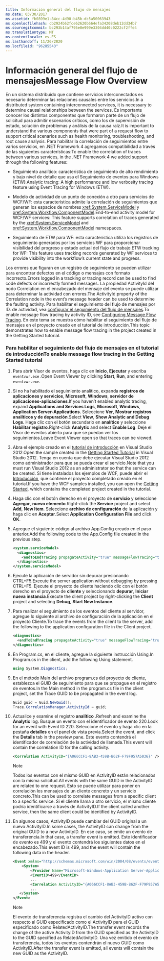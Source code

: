 ```yaml
---
title: Información general del flujo de mensajes
ms.date: 03/30/2017
ms.assetid: fb0899e1-84cc-4d90-b45b-dc5a50063943
ms.openlocfilehash: cb2924b62fce62620b664efa34208deb12dd34b7
ms.sourcegitcommit: bc293b14af795e0e999e3304dd40c0222cf2ffe4
ms.translationtype: MT
ms.contentlocale: es-ES
ms.lasthandoff: 11/26/2020
ms.locfileid: "96285543"
---
```

# <a name="message-flow-overview"></a><span data-ttu-id="2a8a8-102">Información general del flujo de mensajes</span><span class="sxs-lookup"><span data-stu-id="2a8a8-102">Message Flow Overview</span></span>

<span data-ttu-id="2a8a8-103">En un sistema distribuido que contiene servicios interconectados es necesario determinar las relaciones causales entre los servicios.</span><span class="sxs-lookup"><span data-stu-id="2a8a8-103">In a distributed system containing interconnected services, it is necessary to determine causal relationships between the services.</span></span> <span data-ttu-id="2a8a8-104">Es importante conocer los distintos componentes que formaron parte de un flujo de solicitud para admitir escenarios críticos, como los de supervisión de estado, solución de problemas y análisis de la causa raíz.</span><span class="sxs-lookup"><span data-stu-id="2a8a8-104">It is important to understand the various components that were part of a request flow to support critical scenarios such as health monitoring, troubleshooting, and root cause analysis.</span></span> <span data-ttu-id="2a8a8-105">Para habilitar la correlación de seguimientos entre varios servicios, en .NET Framework 4 agregamos compatibilidad a través de las siguientes características:</span><span class="sxs-lookup"><span data-stu-id="2a8a8-105">To enable the correlation of traces between various services, in the .NET Framework 4 we added support through the following features:</span></span>

- <span data-ttu-id="2a8a8-106">Seguimiento analítico: característica de seguimiento de alto rendimiento y bajo nivel de detalle que usa el Seguimiento de eventos para Windows (ETW).</span><span class="sxs-lookup"><span data-stu-id="2a8a8-106">Analytic tracing: A high performance and low verbosity tracing feature using Event Tracing for Windows (ETW).</span></span>

- <span data-ttu-id="2a8a8-107">Modelo de actividad de un punto de conexión a otro para servicios de WCF/WF: esta característica admite la correlación de seguimientos que generan los espacios de nombres <xref:System.ServiceModel> y <xref:System.Workflow.ComponentModel>.</span><span class="sxs-lookup"><span data-stu-id="2a8a8-107">End-to-end activity model for WCF/WF services: This feature supports correlation of traces generated by the <xref:System.ServiceModel> and <xref:System.Workflow.ComponentModel> namespaces.</span></span>

- <span data-ttu-id="2a8a8-108">Seguimiento de ETW para WF: esta característica utiliza los registros de seguimiento generados por los servicios WF para proporcionar visibilidad del progreso y estado actual del flujo de trabajo.</span><span class="sxs-lookup"><span data-stu-id="2a8a8-108">ETW tracking for WF: This feature uses tracking records generated by WF services to provide visibility into the workflow’s current state and progress.</span></span>

 <span data-ttu-id="2a8a8-109">Los errores que figuran en un registro de seguimiento se pueden utilizar para encontrar defectos en el código o mensajes con formato incorrecto.</span><span class="sxs-lookup"><span data-stu-id="2a8a8-109">Errors logged in a tracking or tracing record can be used to find code defects or incorrectly formed messages.</span></span> <span data-ttu-id="2a8a8-110">La propiedad ActivityId del nodo Correlation en el encabezado del mensaje del evento se puede utilizar para determinar la actividad con errores.</span><span class="sxs-lookup"><span data-stu-id="2a8a8-110">The ActivityId property of the Correlation node in the event’s message header can be used to determine the faulting activity.</span></span> <span data-ttu-id="2a8a8-111">Para habilitar el seguimiento del flujo de mensajes por ID. de actividad, vea [configurar el seguimiento del flujo de mensajes](./etw/configuring-message-flow-tracing.md).</span><span class="sxs-lookup"><span data-stu-id="2a8a8-111">To enable message flow tracing by activity ID, see [Configuring Message Flow Tracing](./etw/configuring-message-flow-tracing.md).</span></span> <span data-ttu-id="2a8a8-112">En este tema se muestra cómo habilitar el seguimiento del flujo de mensajes en el proyecto creado en el tutorial de introducción.</span><span class="sxs-lookup"><span data-stu-id="2a8a8-112">This topic demonstrates how to enable message flow tracing in the project created in the Getting Started tutorial.</span></span>

### <a name="to-enable-message-flow-tracing-in-the-getting-started-tutorial"></a><span data-ttu-id="2a8a8-113">Para habilitar el seguimiento del flujo de mensajes en el tutorial de introducción</span><span class="sxs-lookup"><span data-stu-id="2a8a8-113">To enable message flow tracing in the Getting Started tutorial</span></span>

1. <span data-ttu-id="2a8a8-114">Para abrir Visor de eventos, haga clic en **Inicio**, **Ejecutar** y escriba `eventvwr.exe` .</span><span class="sxs-lookup"><span data-stu-id="2a8a8-114">Open Event Viewer by clicking **Start**, **Run**, and entering `eventvwr.exe`.</span></span>

2. <span data-ttu-id="2a8a8-115">Si no ha habilitado el seguimiento analítico, expanda **registros de aplicaciones y servicios**, **Microsoft**, **Windows**, **servidor de aplicaciones-aplicaciones**.</span><span class="sxs-lookup"><span data-stu-id="2a8a8-115">If you haven’t enabled analytic tracing, expand **Applications and Services Logs**, **Microsoft**, **Windows**, **Application Server-Applications**.</span></span> <span data-ttu-id="2a8a8-116">Seleccione **Ver**, **Mostrar registros analíticos y de depuración**.</span><span class="sxs-lookup"><span data-stu-id="2a8a8-116">Select **View**, **Show Analytic and Debug Logs**.</span></span> <span data-ttu-id="2a8a8-117">Haga clic con el botón secundario en **analítico** y seleccione **Habilitar registro**.</span><span class="sxs-lookup"><span data-stu-id="2a8a8-117">Right-click **Analytic** and select **Enable Log**.</span></span> <span data-ttu-id="2a8a8-118">Deje el Visor de eventos abierto para que se puedan ver los seguimientos.</span><span class="sxs-lookup"><span data-stu-id="2a8a8-118">Leave Event Viewer open so that traces can be viewed.</span></span>

3. <span data-ttu-id="2a8a8-119">Abra el ejemplo creado en el [tutorial de introducción](../getting-started-tutorial.md) en Visual Studio 2012.</span><span class="sxs-lookup"><span data-stu-id="2a8a8-119">Open the sample created in the [Getting Started Tutorial](../getting-started-tutorial.md) in Visual Studio 2012.</span></span> <span data-ttu-id="2a8a8-120">Tenga en cuenta que debe ejecutar Visual Studio 2012 como administrador para que se pueda crear el servicio.</span><span class="sxs-lookup"><span data-stu-id="2a8a8-120">Note that you must run Visual Studio 2012 as an administrator so that the service can be created.</span></span> <span data-ttu-id="2a8a8-121">Si tiene instalados los ejemplos de WCF, puede abrir el [Introducción](../samples/getting-started-sample.md), que contiene el proyecto completado creado en el tutorial.</span><span class="sxs-lookup"><span data-stu-id="2a8a8-121">If you have the WCF samples installed, you can open the [Getting Started](../samples/getting-started-sample.md), which contains the completed project created in the tutorial.</span></span>

4. <span data-ttu-id="2a8a8-122">Haga clic con el botón derecho en el proyecto de **servicio** y seleccione **Agregar**, **nuevo elemento**.</span><span class="sxs-lookup"><span data-stu-id="2a8a8-122">Right-click the **Service** project and select **Add**, **New Item**.</span></span> <span data-ttu-id="2a8a8-123">Seleccione **archivo de configuración** de la aplicación y haga clic en **Aceptar**.</span><span class="sxs-lookup"><span data-stu-id="2a8a8-123">Select **Application Configuration File** and click **OK**.</span></span>

5. <span data-ttu-id="2a8a8-124">Agregue el siguiente código al archivo App.Config creado en el paso anterior.</span><span class="sxs-lookup"><span data-stu-id="2a8a8-124">Add the following code to the App.Config file created in the previous step.</span></span>

    ```xml
    <system.serviceModel>
      <diagnostics>
        <endToEndTracing propagateActivity="true" messageFlowTracing="true"/>
      </diagnostics>
    </system.serviceModel>
    ```

6. <span data-ttu-id="2a8a8-125">Ejecute la aplicación de servidor sin depurar presionando CTRL+F5.</span><span class="sxs-lookup"><span data-stu-id="2a8a8-125">Execute the server application without debugging by pressing CTRL+F5.</span></span> <span data-ttu-id="2a8a8-126">Ejecute el proyecto de cliente haciendo clic con el botón derecho en el proyecto de **cliente** y seleccionando **depurar**, **Iniciar nueva instancia**.</span><span class="sxs-lookup"><span data-stu-id="2a8a8-126">Execute the client project by right-clicking the **Client** project and selecting **Debug**, **Start New Instance**.</span></span>

7. <span data-ttu-id="2a8a8-127">Para realizar el seguimiento de los eventos del cliente al servidor, agregue lo siguiente al archivo de configuración de la aplicación en el proyecto Cliente.</span><span class="sxs-lookup"><span data-stu-id="2a8a8-127">To trace the events from the client to the server, add the following to the application configuration file in the Client project.</span></span>

    ```xml
    <diagnostics>
      <endToEndTracing propagateActivity="true" messageFlowTracing="true"/>
    </diagnostics>
    ```

8. <span data-ttu-id="2a8a8-128">En Program.cs, en el cliente, agregue la siguiente instrucción Using.</span><span class="sxs-lookup"><span data-stu-id="2a8a8-128">In Program.cs in the client, add the following Using statement.</span></span>

    ```csharp
    using System.Diagnostics;
    ```

9. <span data-ttu-id="2a8a8-129">En el método Main del archivo program.cs del proyecto de cliente, establezca el GUID de seguimiento para que se propague en el registro de eventos.</span><span class="sxs-lookup"><span data-stu-id="2a8a8-129">In the Main method in the program.cs file in the client project, set the Trace GUID to be propagated in the event log.</span></span>

    ```csharp
    Guid guid = Guid.NewGuid();
    Trace.CorrelationManager.ActivityId = guid;
    ```

10. <span data-ttu-id="2a8a8-130">Actualice y examine el registro **analítico**  .</span><span class="sxs-lookup"><span data-stu-id="2a8a8-130">Refresh and examine the **Analytic**  log.</span></span>  <span data-ttu-id="2a8a8-131">Busque un evento con el identificador de evento 220.</span><span class="sxs-lookup"><span data-stu-id="2a8a8-131">Look for an event with Event ID 220.</span></span>  <span data-ttu-id="2a8a8-132">Seleccione el evento y haga clic en la pestaña **detalles** en el panel de vista previa.</span><span class="sxs-lookup"><span data-stu-id="2a8a8-132">Select the event, and click the **Details** tab in the preview pane.</span></span> <span data-ttu-id="2a8a8-133">Este evento contendrá el identificador de correlación de la actividad de llamada.</span><span class="sxs-lookup"><span data-stu-id="2a8a8-133">This event will contain the correlation ID for the calling activity.</span></span>

    ```xml
    <Correlation ActivityID="{A066CCF1-8AB3-459B-B62F-F79F957A5036}" />
    ```

    > [!NOTE]
    > <span data-ttu-id="2a8a8-134">Todos los eventos con el mismo GUID en ActivityID están relacionados con la misma solicitud.</span><span class="sxs-lookup"><span data-stu-id="2a8a8-134">All events with the same GUID in the ActivityID are related to one request.</span></span> <span data-ttu-id="2a8a8-135">Esto se puede utilizar para poner en correlación los mensajes de un cliente concreto y un servicio concreto.</span><span class="sxs-lookup"><span data-stu-id="2a8a8-135">This can be used to correlate messages from a specific client to a specific service.</span></span> <span data-ttu-id="2a8a8-136">Si el cliente llama a otro servicio, el mismo cliente podría identificarse a través de ActivityID.</span><span class="sxs-lookup"><span data-stu-id="2a8a8-136">If the client called another service, then the same client could be identified by ActivityID.</span></span>

11. <span data-ttu-id="2a8a8-137">En algunos casos, ActivityID puede cambiar del GUID original a un nuevo ActivityID.</span><span class="sxs-lookup"><span data-stu-id="2a8a8-137">In some cases, the ActivityID can change from the original GUID to a new ActivityID.</span></span> <span data-ttu-id="2a8a8-138">En ese caso, se emite un evento de transferencia.</span><span class="sxs-lookup"><span data-stu-id="2a8a8-138">In that case, a transfer event is emitted.</span></span> <span data-ttu-id="2a8a8-139">Este identificador de evento es 499 y el evento contendrá los siguientes datos en el encabezado.</span><span class="sxs-lookup"><span data-stu-id="2a8a8-139">This event ID is 499, and the event will contain the following data in the header.</span></span>

    ```xml
    <Event xmlns="http://schemas.microsoft.com/win/2004/08/events/event">
        <System>
            <Provider Name="Microsoft-Windows-Application Server-Applications" Guid="{c651f5f6-1c0d-492e-8ae1-b4efd7c9d503}" />
            <EventID>499</EventID>
            ...
            <Correlation ActivityID="{A066CCF1-8AB3-459B-B62F-F79F957A5036}" RelatedActivityID="{85FC0930-9C49-42DA-804B-A7368104BD1B}" />
            ...
       </System>
    </Event>
    ```

    > [!NOTE]
    > <span data-ttu-id="2a8a8-140">El evento de transferencia registra el cambio del ActivityID activo con respecto al GUID especificado como el ActivityID para el GUID especificado como RelatedActivityID.</span><span class="sxs-lookup"><span data-stu-id="2a8a8-140">The transfer event records the change of the active ActivityID from the GUID specified as the ActivityID to the GUID specified as RelatedActivityID.</span></span> <span data-ttu-id="2a8a8-141">Una vez emitido el evento de transferencia, todos los eventos contendrán el nuevo GUID como ActivityID.</span><span class="sxs-lookup"><span data-stu-id="2a8a8-141">After the transfer event is emitted, all events will contain the new GUID as the ActivityID.</span></span>
